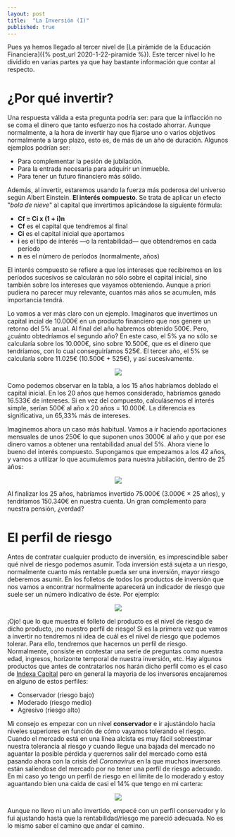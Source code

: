 ```yaml
---
layout: post
title:  "La Inversión (I)"
published: true
---
```


Pues ya hemos llegado al tercer nivel de [La pirámide de la Educación Financiera]({% post_url 2020-1-22-piramide %}). Este tercer nivel lo he dividido en varias partes ya que hay bastante información que contar al respecto.

# ¿Por qué invertir?

Una respuesta válida a esta pregunta podría ser: para que la inflacción no se coma el dinero que tanto esfuerzo nos ha costado ahorrar. Aunque normalmente, a la hora de invertir hay que fijarse uno o varios objetivos normalmente a largo plazo, esto es, de más de un año de duración. Algunos ejemplos podrían ser:

* Para complementar la pesión de jubilación.
* Para la entrada necesaria para adquirir un inmueble.
* Para tener un futuro financiero más sólido.

Además, al invertir, estaremos usando la fuerza más poderosa del universo según Albert Einstein. **El interés compuesto**.
Se trata de aplicar un efecto "*bola de nieve*" al capital que invertimos aplicándose la siguiente fórmula:

* **Cf = Ci x (1 + i)n**
* **Cf** es el capital que tendremos al final
* **Ci** es el capital inicial que aportamos
* **i** es el tipo de interés —o la rentabilidad— que obtendremos en cada período
* **n** es el número de períodos (normalmente, años)

El interés compuesto se refiere a que los intereses que recibiremos en los períodos sucesivos se calcularán no sólo sobre el capital inicial, sino también sobre los intereses que vayamos obteniendo. Aunque a priori pudiera no parecer muy relevante, cuantos más años se acumulen, más importancia tendrá.

Lo vamos a ver más claro con un ejemplo. Imaginaros que invertimos un capital incial de 10.000€ en un producto financiero que nos genere un retorno del 5% anual. Al final del año habremos obtenido 500€. Pero, ¿cuánto obtedríamos el segundo año? En este caso, el 5% ya no sólo se calcularía sobre los 10.000€, sino sobre 10.500€, que es el dinero que tendríamos, con lo cual conseguiríamos 525€. El tercer año, el 5% se calcularía sobre 11.025€ (10.500€ + 525€), y así sucesivamente.

<p align="center">
<img src="{{ site.baseurl }}/images/interes-compuesto.png"/>
</p>

Como podemos observar en la tabla, a los 15 años habríamos doblado el capital inicial. En los 20 años que hemos considerado, habríamos ganado 16.533€ de intereses. Si en vez del compuesto, calculásemos el interés simple, serían 500€ al año x 20 años = 10.000€. La diferencia es significativa, un 65,33% más de intereses.

Imaginemos ahora un caso más habitual. Vamos a ir haciendo aportaciones mensuales de unos 250€ lo que suponen unos 3000€ al año y que por ese dinero vamos a obtener una rentabilidad anual del 5%. Ahora viene lo bueno del interés compuesto. Supongamos que empezamos a los 42 años, y vamos a utilizar lo que acumulemos para nuestra jubilación, dentro de 25 años:

<p align="center">
<img src="{{ site.baseurl }}/images/interes-compuesto2.png"/>
</p>

Al finalizar los 25 años, habríamos invertido 75.000€ (3.000€ × 25 años), y tendríamos 150.340€ en nuestra cuenta. Un gran complemento para nuestra pensión, ¿verdad?

# El perfil de riesgo

Antes de contratar cualquier producto de inversión, es imprescindible saber qué nivel de riesgo podemos asumir. Toda inversión está sujeta a un riesgo, normalmente cuanto más rentable pueda ser una inversión, mayor riesgo deberemos asumir. En los folletos de todos los productos de inversión que nos vamos a encontrar normalmente aparecerá un indicador de riesgo que suele ser un número indicativo de éste. Por ejemplo:

<p align="center">
<img src="{{ site.baseurl }}/images/riesgo.png"/>
</p>

¡Ojo! que lo que muestra el folleto del producto es el nivel de riesgo de dicho producto, ¡no nuestro perfil de riesgo!
Si es la primera vez que vamos a invertir no tendremos ni idea de cuál es el nivel de riesgo que podemos tolerar. Para ello, tendremos que hacernos un perfil de riesgo. Normalmente, consiste en contestar una serie de preguntas como nuestra edad, ingresos, horizonte temporal de nuestra inversión, etc. Hay algunos productos que antes de contratarlos nos harán dicho perfil como es el caso de [Indexa Capital](https://indexacapital.com/es/questions) pero en general la mayoria de los inversores encajaremos en alguno de estos perfiles:

* Conservador (riesgo bajo)
* Moderado (riesgo medio)
* Agresivo (riesgo alto)

Mi consejo es empezar con un nivel **conservador** e ir ajustándolo hacia niveles superiores en función de cómo vayamos tolerando el riesgo. Cuando el mercado está en una línea alcista es muy fácil sobreestimar nuestra tolerancia al riesgo y cuando llegue una bajada del mercado no aguantar la posible pérdida y querernos salir del mercado como está pasando ahora con la crisis del *Coronavirus* en la que muchos inversores están salíendose del mercado por no tener una perfil de riesgo adecuado. En mi caso yo tengo un perfil de riesgo en el límite de lo moderado y estoy aguantando bien una caida de casi el 14% que tengo en mi cartera:

<p align="center">
<img src="{{ site.baseurl }}/images/caida-cartera.png"/>
</p>

Aunque no llevo ni un año invertido, empecé con un perfil conservador y lo fui ajustando hasta que la rentabilidad/riesgo me pareció adecuada. No es lo mismo saber el camino que andar el camino.
